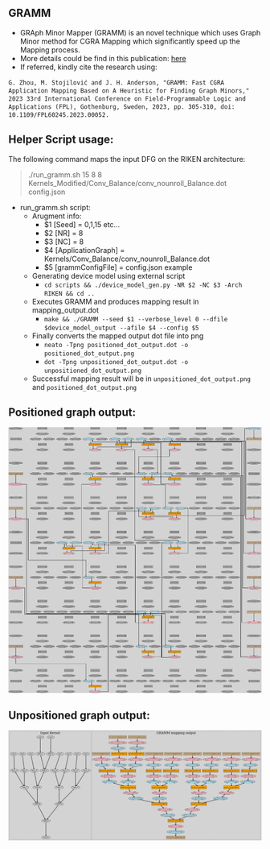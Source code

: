 ## GRAMM

- GRAph Minor Mapper (GRAMM) is an novel technique which uses Graph Minor method for CGRA Mapping which significantly speed up the Mapping process. 
- More details could be find in this publication: [here](https://ieeexplore.ieee.org/document/10296406)
- If referred, kindly cite the research using:
``` 
G. Zhou, M. Stojilović and J. H. Anderson, "GRAMM: Fast CGRA Application Mapping Based on A Heuristic for Finding Graph Minors," 2023 33rd International Conference on Field-Programmable Logic and Applications (FPL), Gothenburg, Sweden, 2023, pp. 305-310, doi: 10.1109/FPL60245.2023.00052.
```

## Helper Script usage:


The following command maps the input DFG on the RIKEN architecture:

> ./run_gramm.sh 15 8 8 Kernels_Modified/Conv_Balance/conv_nounroll_Balance.dot config.json

- run_gramm.sh script:
    - Arugment info:
        - $1 [Seed] = 0,1,15 etc...
        - $2 [NR] = 8
        - $3 [NC] = 8
        - $4 [ApplicationGraph] = Kernels/Conv_Balance/conv_nounroll_Balance.dot 
        - $5 [grammConfigFile]  = config.json example
    - Generating device model using external script
        - `cd scripts && ./device_model_gen.py -NR $2 -NC $3 -Arch RIKEN && cd ..`
    - Executes GRAMM and produces mapping result in mapping_output.dot
        - `make && ./GRAMM --seed $1 --verbose_level 0 --dfile $device_model_output --afile $4 --config $5`
    - Finally converts the mapped output dot file into png
        - `neato -Tpng positioned_dot_output.dot -o positioned_dot_output.png`
        - `dot -Tpng unpositioned_dot_output.dot -o unpositioned_dot_output.png`
    - Successful mapping result will be in `unpositioned_dot_output.png` and `positioned_dot_output.png`

## Positioned graph output:

<img src="positioned_dot_output.png"  width="600"/>

## Unpositioned graph output:

<img src="unpositioned_dot_output.png" width="600"/>



